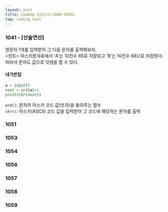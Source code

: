 ```yaml
---
layout: post
title: CodeUp 오답노트(1040-1059)
tag: coding_test
---
```


### 1041 - [산술연산]
영문자 1개를 입력받아 그 다음 문자를 출력해보자.
<br>
<힌트>
아스키문자표에서 'A'는 10진수 65로 저장되고 'B'는 10진수 66으로 저장된다.
따라서 문자도 값으로 덧셈을 할 수 있다.

#### 내가쓴답
```python
a = input()
next = ord(a)+1
print(chr(next))
```

`ord()`: 문자의 아스키 코드 값(숫자)을 돌려주는 함수<br>
`chr()`: 아스키(ASCII) 코드 값을 입력받아 그 코드에 해당하는 문자를 출력

### 1051

### 1053

### 1054

### 1056

### 1057

### 1058

### 1059

